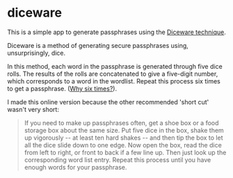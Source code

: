 # diceware

This is a simple app to generate passphrases using the [Diceware technique](http://world.std.com/~reinhold/diceware.html).

Diceware is a method of generating secure passphrases using, unsurprisingly, dice. 

In this method, each word in the passphrase is generated through five dice rolls. The results of the rolls are concatenated to give a five-digit number, which corresponds to a word in the wordlist. Repeat this process six times to get a passphrase. ([Why six times?](http://world.std.com/~reinhold/dicewarefaq.html#howlong)).

I made this online version because the other recommended 'short cut' wasn't very short:

> If you need to make up passphrases often, get a shoe box or a food storage box about the same size. Put five dice in the box, shake them up vigorously -- at least ten hard shakes -- and then tip the box to let all the dice slide down to one edge. Now open the box, read the dice from left to right, or front to back if a few line up. Then just look up the corresponding word list entry. Repeat this process until you have enough words for your passphrase.